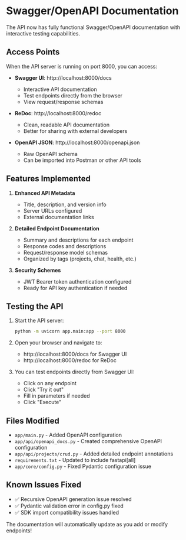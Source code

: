 # Swagger/OpenAPI Documentation

The API now has fully functional Swagger/OpenAPI documentation with interactive testing capabilities.

## Access Points

When the API server is running on port 8000, you can access:

- **Swagger UI**: http://localhost:8000/docs
  - Interactive API documentation
  - Test endpoints directly from the browser
  - View request/response schemas

- **ReDoc**: http://localhost:8000/redoc
  - Clean, readable API documentation
  - Better for sharing with external developers

- **OpenAPI JSON**: http://localhost:8000/openapi.json
  - Raw OpenAPI schema
  - Can be imported into Postman or other API tools

## Features Implemented

1. **Enhanced API Metadata**
   - Title, description, and version info
   - Server URLs configured
   - External documentation links

2. **Detailed Endpoint Documentation**
   - Summary and descriptions for each endpoint
   - Response codes and descriptions
   - Request/response model schemas
   - Organized by tags (projects, chat, health, etc.)

3. **Security Schemes**
   - JWT Bearer token authentication configured
   - Ready for API key authentication if needed

## Testing the API

1. Start the API server:
   ```bash
   python -m uvicorn app.main:app --port 8000
   ```

2. Open your browser and navigate to:
   - http://localhost:8000/docs for Swagger UI
   - http://localhost:8000/redoc for ReDoc

3. You can test endpoints directly from Swagger UI:
   - Click on any endpoint
   - Click "Try it out"
   - Fill in parameters if needed
   - Click "Execute"

## Files Modified

- `app/main.py` - Added OpenAPI configuration
- `app/api/openapi_docs.py` - Created comprehensive OpenAPI configuration
- `app/api/projects/crud.py` - Added detailed endpoint annotations
- `requirements.txt` - Updated to include fastapi[all]
- `app/core/config.py` - Fixed Pydantic configuration issue

## Known Issues Fixed

- ✅ Recursive OpenAPI generation issue resolved
- ✅ Pydantic validation error in config.py fixed
- ✅ SDK import compatibility issues handled

The documentation will automatically update as you add or modify endpoints!